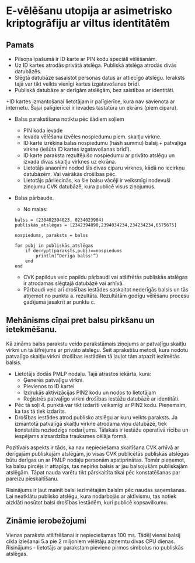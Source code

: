 # E-vēlēšanu utopija ar asimetrisko kriptogrāfiju ar viltus identitātēm

## Pamats

+ Pilsoņa īpašumā ir ID karte ar PIN kodu speciāli vēlēšanām.
+ Uz ID kartes atrodās privātā atslēga. Publiskā atslēga atrodās divās datubāzēs.
+ Slēgtā datubāze sasaistot personas datus ar attiecīgo atslēgu. Ieraksts tajā var tikt veikts vienīgi kartes izgatavošanas brīdī.
+ Publiskā datubāze ar derīgām atslēgām, bez saistības ar identitāti.  

+ID kartes izmantošanai lietotājam ir palīgierīce, kura nav savienota ar internetu. Šajai palīgierīcei ir ievades tastatūra un ekrāns (piem ciparu).
+ Balss parakstīšana notiktu pēc šādiem soļiem
  - PIN koda ievade
  - Ievada vēlēšanu izvēles nospiedumu piem. skaitļu virkne.
  - ID karte izrēķina balss nospiedumu (hash summu) balsij + patvaļīga virkne (iešūta ID kartes izgatavošanas brīdī).
  - ID karte paraksta rezultējušo nospiedumu ar privāto atslēgu un izvada divas skaitļu virknes uz ekrāna. 
  - Lietotājs anaonīmi nodod šīs divas ciparu virknes, kādā no iecirkņu datubāzēm. Vai vairākās drošības pēc. 
  - Lietotājs pārliecinās, ka šie balsu vācēji ir veiksmīgi nodevuši ziņojumu CVK datubāzē, kura publicē visus ziņojumus.

+ Balss pārbaude.
    - No malas:
    ```    
    balss = (230402394023, 0234023904)
    publiskās_atslēgas = [2342394890,2394034234,234234234,6575675]
    
    nospiedums, paraksts = balss
    
    for pubj in publiskās_atslēgas
        if decrypt(paraksts,pubj)==nospiedums
            println(“Derīga balss!”)
        end
    end
    ```
    - CVK papildus veic papildu pāŗbaudi vai atšifrētās publiskās atslēgas ir atrodamas slēgtajā datubāzē vai arhīvā. 
    - Pārbaudi veic arī drošības iestādes saskaitot nederīgās balsis un tās atņemot no punkta a. rezultāta. Rezultātām godīgu vēlēšanu procesu gadījumā jāsakrīt ar punktu c.


## Mehānisms cīņai pret balsu pirkšanu un ietekmēšanu.

Kā zināms balss parakstu veido parakstāmais ziņojums ar patvaļīgu skaitļu virkni un tā šifrējums ar privāto atslēgu. Šeit aprakstīšu metodi, kura nodotu patvaļīgo skaitļu virkni drošības iestādēm tā ļauļot tām atpazīt iezīmētās balsis.

+ Lietotājs dodās PMLP nodaļu. Tajā atrastos iekārta, kura:
  - Ģenerēs patvaļīgu virkni.
  - Pievienos to ID kartei
  - Izdrukās aktivizācijas PIN2 kodu un nodos to lietotājam
  - Reģistrēs patvaļīgo virkni drošības iestāžu datubāzē ar identitāti.
+ Pēc tā soļi 4. punktā var tikt izdarīti veiksmīgi ar PIN2 kodu. Pieņemsim, ka tas tā tiek izdarīts.
+ Drošības iestādes atrod publisko atslēgu ar kuru veikts paraksts. Ja izmantotā patvaļīgā skaitļu virkne atrodama viņu datubāzē, tiek konstatēts noziedzīgs nodarījums. Tālakais ir iestāžu operatīvā rīcība un iespējams aizsardzība trauksmes cēlāja formā.

Pozitīvais aspekts ir tāds, ka nav nepieciešama skaitīšana CVK arhīvā ar derīgajām publiskajām atslēgām, jo visas CVK publicētās publiskās atslēgas būtu derīgas un ar PMLP nodaļu personām apstiprinātas. Tomēr pieņemot, ka balsu pircējs ir attapīgs, tas nepirks balsis ar jau balsojušām publiskajām atslēgām. Tāpat nauda varētu tikt pārskaitīta tikai pēc konstatēšanas par pareizu pieskaitīšanu.

Risinājums ir ļaut mainīt balsi iezīmētajām balsīm pēc naudas saņemšanas. Lai neatklātu publisko atslēgu, kura nodarbojās ar aktīvismu, tas notiek aizklāti nosūtot balsi drošības iestādēm, kuri publicē kopsavilkumu.

## Zināmie ierobežojumi

Vienas paraksta atšifrēšanai ir nepieciešamas 100 ms. Tādēļ vienai balsij cikla iziešanai 5.a pie 2 miljoniem vēlētāju aizņemtu divas CPU dienas. Risinājums - lietotājs ar parakstam pievieno pirmos simbolus no publiskās atslēgas.

